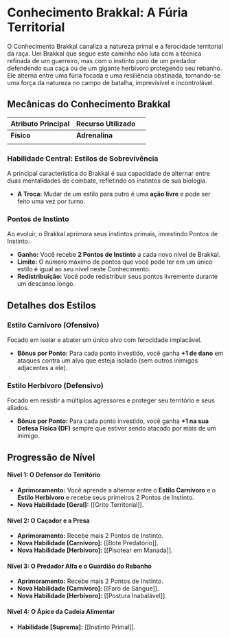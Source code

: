 # Conhecimento Brakkal: A Fúria Territorial

O Conhecimento Brakkal canaliza a natureza primal e a ferocidade territorial da raça. Um Brakkal que segue este caminho não luta com a técnica refinada de um guerreiro, mas com o instinto puro de um predador defendendo sua caça ou de um gigante herbívoro protegendo seu rebanho. Ele alterna entre uma fúria focada e uma resiliência obstinada, tornando-se uma força da natureza no campo de batalha, imprevisível e incontrolável.

## Mecânicas do Conhecimento Brakkal

| Atributo Principal | Recurso Utilizado |     |
| :----------------- | :---------------- | --- |
| **Físico**         | **Adrenalina**    |     |
|                    |                   |     |

### Habilidade Central: Estilos de Sobrevivência
A principal característica do Brakkal é sua capacidade de alternar entre duas mentalidades de combate, refletindo os instintos de sua biologia.
* **A Troca:** Mudar de um estilo para outro é uma **ação livre** e pode ser feito uma vez por turno.

### Pontos de Instinto
Ao evoluir, o Brakkal aprimora seus instintos primais, investindo Pontos de Instinto.
* **Ganho:** Você recebe **2 Pontos de Instinto** a cada novo nível de Brakkal.
* **Limite:** O número máximo de pontos que você pode ter em um único estilo é igual ao seu nível neste Conhecimento.
* **Redistribuição:** Você pode redistribuir seus pontos livremente durante um descanso longo.

## Detalhes dos Estilos

### Estilo Carnívoro (Ofensivo)
Focado em isolar e abater um único alvo com ferocidade implacável.
* **Bônus por Ponto:** Para cada ponto investido, você ganha **+1 de dano** em ataques contra um alvo que esteja isolado (sem outros inimigos adjacentes a ele).

### Estilo Herbívoro (Defensivo)
Focado em resistir a múltiplos agressores e proteger seu território e seus aliados.
* **Bônus por Ponto:** Para cada ponto investido, você ganha **+1 na sua Defesa Física (DF)** sempre que estiver sendo atacado por mais de um inimigo.

## Progressão de Nível

#### Nível 1: O Defensor do Território
* **Aprimoramento:** Você aprende a alternar entre o **Estilo Carnívoro** e o **Estilo Herbívoro** e recebe seus primeiros 2 Pontos de Instinto.
* **Nova Habilidade [Geral]:** [[Grito Territorial]].


#### Nível 2: O Caçador e a Presa
* **Aprimoramento:** Recebe mais 2 Pontos de Instinto.
* **Nova Habilidade [Carnívoro]:** [[Bote Predatório]].
* **Nova Habilidade [Herbívoro]:** [[Pisotear em Manada]].


#### Nível 3: O Predador Alfa e o Guardião do Rebanho
* **Aprimoramento:** Recebe mais 2 Pontos de Instinto.
* **Nova Habilidade [Carnívoro]:** [[Faro de Sangue]].
* **Nova Habilidade [Herbívoro]:** [[Postura Inabalável]].


#### Nível 4: O Ápice da Cadeia Alimentar
* **Habilidade [Suprema]:** [[Instinto Primal]].

